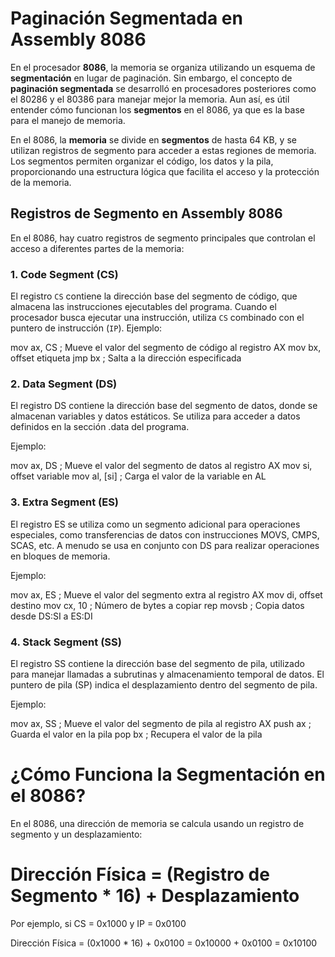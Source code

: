 # Paginación Segmentada en Assembly 8086

En el procesador **8086**, la memoria se organiza utilizando un esquema de **segmentación** en lugar de paginación. Sin embargo, el concepto de **paginación segmentada** se desarrolló en procesadores posteriores como el 80286 y el 80386 para manejar mejor la memoria. Aun así, es útil entender cómo funcionan los **segmentos** en el 8086, ya que es la base para el manejo de memoria.

En el 8086, la **memoria** se divide en **segmentos** de hasta 64 KB, y se utilizan registros de segmento para acceder a estas regiones de memoria. Los segmentos permiten organizar el código, los datos y la pila, proporcionando una estructura lógica que facilita el acceso y la protección de la memoria.

## Registros de Segmento en Assembly 8086

En el 8086, hay cuatro registros de segmento principales que controlan el acceso a diferentes partes de la memoria:

### 1. **Code Segment (CS)**

El registro `CS` contiene la dirección base del segmento de código, que almacena las instrucciones ejecutables del programa.
Cuando el procesador busca ejecutar una instrucción, utiliza `CS` combinado con el puntero de instrucción (`IP`).
Ejemplo:

mov ax, CS        ; Mueve el valor del segmento de código al registro AX
mov bx, offset etiqueta
jmp bx            ; Salta a la dirección especificada

### 2. **Data Segment (DS)**
El registro DS contiene la dirección base del segmento de datos, donde se almacenan variables y datos estáticos.
Se utiliza para acceder a datos definidos en la sección .data del programa.

Ejemplo:

mov ax, DS        ; Mueve el valor del segmento de datos al registro AX
mov si, offset variable
mov al, [si]      ; Carga el valor de la variable en AL

### 3. **Extra Segment (ES)**
El registro ES se utiliza como un segmento adicional para operaciones especiales, como transferencias de datos con instrucciones MOVS, CMPS, SCAS, etc.
A menudo se usa en conjunto con DS para realizar operaciones en bloques de memoria.

Ejemplo:

mov ax, ES        ; Mueve el valor del segmento extra al registro AX
mov di, offset destino
mov cx, 10        ; Número de bytes a copiar
rep movsb         ; Copia datos desde DS:SI a ES:DI
### 4. **Stack Segment (SS)**
El registro SS contiene la dirección base del segmento de pila, utilizado para manejar llamadas a subrutinas y almacenamiento temporal de datos.
El puntero de pila (SP) indica el desplazamiento dentro del segmento de pila.

Ejemplo:

mov ax, SS        ; Mueve el valor del segmento de pila al registro AX
push ax           ; Guarda el valor en la pila
pop bx            ; Recupera el valor de la pila

# ¿Cómo Funciona la Segmentación en el 8086?
En el 8086, una dirección de memoria se calcula usando un registro de segmento y un desplazamiento:

# Dirección Física = (Registro de Segmento * 16) + Desplazamiento
Por ejemplo, si CS = 0x1000 y IP = 0x0100 

Dirección Física = (0x1000 * 16) + 0x0100 = 0x10000 + 0x0100 = 0x10100